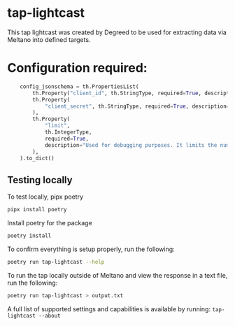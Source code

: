 # tap-lightcast
This tap lightcast was created by Degreed to be used for extracting data via Meltano into defined targets.

# Configuration required:

```python
    config_jsonschema = th.PropertiesList(
        th.Property("client_id", th.StringType, required=True, description="Client ID"),
        th.Property(
            "client_secret", th.StringType, required=True, description="Client Secret"
        ),
        th.Property(
            "limit",
            th.IntegerType,
            required=True,
            description="Used for debugging purposes. It limits the number of IDs to select. Set this parameter to -1 to get all available IDs.",
        ),
    ).to_dict()
```
## Testing locally

To test locally, pipx poetry
```bash
pipx install poetry
```

Install poetry for the package
```bash
poetry install
```

To confirm everything is setup properly, run the following: 
```bash
poetry run tap-lightcast --help
```

To run the tap locally outside of Meltano and view the response in a text file, run the following: 
```bash
poetry run tap-lightcast > output.txt 
```

A full list of supported settings and capabilities is available by running: `tap-lightcast --about`